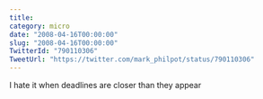 ```yaml
---
title: 
category: micro
date: "2008-04-16T00:00:00"
slug: "2008-04-16T00:00:00"
TwitterId: "790110306"
TweetUrl: "https://twitter.com/mark_philpot/status/790110306"
---
```


I hate it when deadlines are closer than they appear
